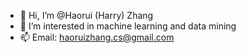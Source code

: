 - 👋 Hi, I’m @Haorui (Harry) Zhang
- 👀 I’m interested in machine learning and data mining
- 📫 Email: haoruizhang.cs@gmail.com

<!---
hrzjohn/hrzjohn is a ✨ special ✨ repository because its `README.md` (this file) appears on your GitHub profile.
You can click the Preview link to take a look at your changes.
--->
